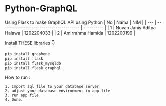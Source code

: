 ﻿# Python-GraphQL
Using Flask to make GraphQL API using Python 
| No  | Nama                                     | NIM        |
| --- | ---------------------------------------  | ---------- |
| 1   | Novan Janis Aditya Halawa              | 1202204033 |
| 2   | Amirrahma Hamida                       | 1202200199 |

Install THESE libraries 👇
```py
pip install graphene
pip install flask
pip install flask_mysqldb
pip install flask_graphql

```

How to run :
```
1. Import sql file to your database server
2. adjust your database environment in app file
3. run app file
4. Done.
